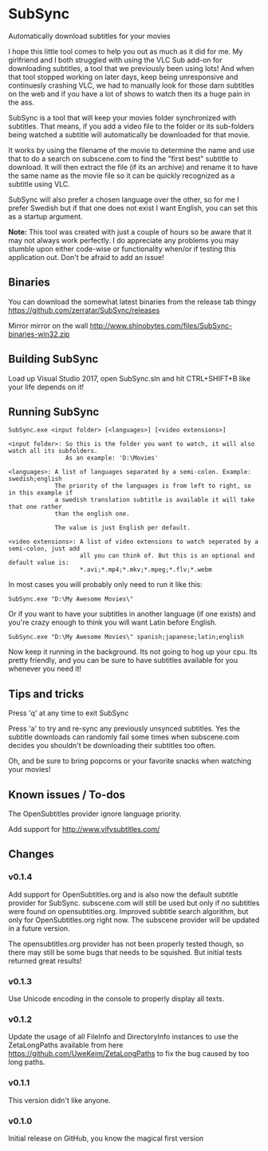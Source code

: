 # SubSync
Automatically download subtitles for your movies

I hope this little tool comes to help you out as much as it did for me. My girlfriend and I both struggled with using the VLC Sub add-on for downloading subtitles, a tool that we previously been using lots! And when that tool stopped working on later days, keep being unresponsive and continuesly crashing VLC, we had to manually look for those darn subtitles on the web and if you have a lot of shows to watch then its a huge pain in the ass.

SubSync is a tool that will keep your movies folder synchronized with subtitles. That means, if you add a video file to the folder or its sub-folders being watched a subtitle will automatically be downloaded for that movie.

It works by using the filename of the movie to determine the name and use that to do a search on subscene.com to find the "first best" subtitle to download. It will then extract the file (if its an archive) and rename it to have the same name as the movie file so it can be quickly recognized as a subtitle using VLC. 

SubSync will also prefer a chosen language over the other, so for me I prefer Swedish but if that one does not exist I want English, you can set this as a startup argument.

**Note:**
This tool was created with just a couple of hours so be aware that it may not always work perfectly.
I do appreciate any problems you may stumble upon either code-wise or functionality when/or if testing this application out. Don't be afraid to add an issue!

## Binaries
You can download the somewhat latest binaries from the release tab thingy
https://github.com/zerratar/SubSync/releases

Mirror mirror on the wall
http://www.shinobytes.com/files/SubSync-binaries-win32.zip

## Building SubSync
Load up Visual Studio 2017, open SubSync.sln and hit CTRL+SHIFT+B like your life depends on it!

## Running SubSync
```batch
SubSync.exe <input folder> [<languages>] [<video extensions>]

<input folder>: So this is the folder you want to watch, it will also watch all its subfolders.
                As an example: 'D:\Movies'

<languages>: A list of languages separated by a semi-colon. Example: swedish;english
             The priority of the languages is from left to right, so in this example if 
             a swedish translation subtitle is available it will take that one rather 
             than the english one.

             The value is just English per default.

<video extensions>: A list of video extensions to watch seperated by a semi-colon, just add
                    all you can think of. But this is an optional and default value is:
                    *.avi;*.mp4;*.mkv;*.mpeg;*.flv;*.webm
```

In most cases you will probably only need to run it like this:

```batch
SubSync.exe "D:\My Awesome Movies\"
```

Or if you want to have your subtitles in another language (if one exists) and you're
crazy enough to think you will want Latin before English.

```batch
SubSync.exe "D:\My Awesome Movies\" spanish;japanese;latin;english
```

Now keep it running in the background. Its not going to hog up your cpu. Its pretty friendly, and you can be sure to have subtitles available for you whenever you need it!

## Tips and tricks
Press 'q' at any time to exit SubSync

Press 'a' to try and re-sync any previously unsynced subtitles. Yes the subtitle downloads can randomly fail some times when subscene.com decides you shouldn't be downloading their subtitles too often.

Oh, and be sure to bring popcorns or your favorite snacks when watching your movies!

## Known issues / To-dos

The OpenSubtitles provider ignore language priority.

Add support for http://www.yifysubtitles.com/

## Changes
### v0.1.4
Add support for OpenSubtitles.org and is also now the default subtitle provider for SubSync. subscene.com will still be used but only if no subtitles were found on opensubtitles.org.
Improved subtitle search algorithm, but only for OpenSubtitles.org right now. The subscene provider will be updated in a future version.

The opensubtitles.org provider has not been properly tested though, so there may still be some bugs that needs to be squished. But initial tests returned great results!

### v0.1.3
Use Unicode encoding in the console to properly display all texts.

### v0.1.2
Update the usage of all FileInfo and DirectoryInfo instances to use the ZetaLongPaths available from here https://github.com/UweKeim/ZetaLongPaths to fix the bug caused by too long paths.

### v0.1.1
This version didn't like anyone.

### v0.1.0
Initial release on GitHub, you know the magical first version
